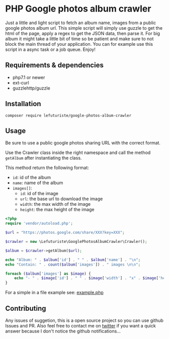 # PHP Google photos album crawler

Just a little and light script to fetch an album name, images from a public google photos album url. This simple script will simply use guzzle to get the html of the page, apply a regex to get the JSON data, then parse it. For big album it might take a little bit of time so be patient and make sure to not block the main thread of your application. You can for example use this script in a async task or a job queue.
Enjoy! 

## Requirements & dependencies

- php7.1 or newer
- ext-curl
- guzzlehttp/guzzle

## Installation

`composer require lefuturiste/google-photos-album-crawler`

## Usage

Be sure to use a public google photos sharing URL with the correct format.

Use the Crawler class inside the right namespace and call the method `getAlbum` after instantiating the class.

This method return the following format:

- `id`: id of the album
- `name`: name of the album
- `images[]`:
    - `id`: id of the image
    - `url`: the base url to download the image
    - `width`: the max width of the image
    - `height`: the max height of the image 

```php
<?php
require 'vendor/autoload.php';

$url = "https://photos.google.com/share/XXX?key=XXX";

$crawler = new \Lefuturiste\GooglePhotosAlbumCrawler\Crawler();

$album = $crawler->getAlbum($url);

echo "Album: " . $album['id'] . " " . $album['name'] . "\n";
echo "Contain: " . count($album['images']) . " images \n\n";

foreach ($album['images'] as $image) {
    echo "- " . $image['id'] . " " . $image['width'] . "x" . $image['height']  . " " . $image['url'] . "\n";
}

```

For a simple in a file example see: [example.php](https://github.com/lefuturiste/google-photos-album-crawler)

## Contributing

Any issues of suggetion, this is a open source project so you can use github Issues and PR.
Also feel free to contact me on [twitter](https://twitter.com/_le_futuriste) if you want a quick answer because I don't notice the github notifications... 